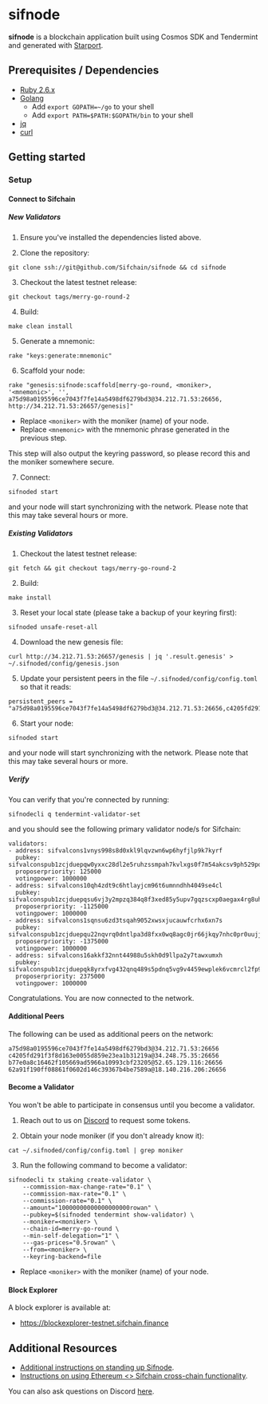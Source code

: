 # sifnode

**sifnode** is a blockchain application built using Cosmos SDK and Tendermint and generated with [Starport](https://github.com/tendermint/starport).

## Prerequisites / Dependencies

- [Ruby 2.6.x](https://www.ruby-lang.org/en/documentation/installation)
- [Golang](https://golang.org/doc/install) 
  - Add `export GOPATH=~/go` to your shell
  - Add `export PATH=$PATH:$GOPATH/bin` to your shell
- [jq](https://stedolan.github.io/jq/download/)
- [curl](https://curl.haxx.se/download.html)

## Getting started

### Setup

#### Connect to Sifchain

##### New Validators

1. Ensure you've installed the dependencies listed above.

2. Clone the repository:

```
git clone ssh://git@github.com/Sifchain/sifnode && cd sifnode
```

3. Checkout the latest testnet release:

```
git checkout tags/merry-go-round-2
```

4. Build:

```
make clean install
```

5. Generate a mnemonic:

```
rake "keys:generate:mnemonic"
```

6. Scaffold your node:

```
rake "genesis:sifnode:scaffold[merry-go-round, <moniker>, '<mnemonic>', '', a75d98a0195596ce7043f7fe14a5498df6279bd3@34.212.71.53:26656, http://34.212.71.53:26657/genesis]"
```

* Replace `<moniker>` with the moniker (name) of your node. 
* Replace `<mnemonic>` with the mnemonic phrase generated in the previous step.

This step will also output the keyring password, so please record this and the moniker somewhere secure.

7. Connect:

```
sifnoded start
```

and your node will start synchronizing with the network. Please note that this may take several hours or more.

##### Existing Validators

1. Checkout the latest testnet release:

```
git fetch && git checkout tags/merry-go-round-2
```

2. Build:

```
make install
```

3. Reset your local state (please take a backup of your keyring first):

```
sifnoded unsafe-reset-all
```

4. Download the new genesis file:

```
curl http://34.212.71.53:26657/genesis | jq '.result.genesis' > ~/.sifnoded/config/genesis.json
```

5. Update your persistent peers in the file `~/.sifnoded/config/config.toml` so that it reads: 

```
persistent_peers = "a75d98a0195596ce7043f7fe14a5498df6279bd3@34.212.71.53:26656,c4205fd291f3f8d163e0055d859e23ea1b31219a@34.248.75.35:26656,b77e0a8c16462f105669ad5966a10993cbf23205@52.65.129.116:26656,62a91f190ff08861f0602d146c39367b4be7589a@18.140.216.206:26656"
```

6. Start your node:

```
sifnoded start
```

and your node will start synchronizing with the network. Please note that this may take several hours or more.

##### Verify

You can verify that you're connected by running:

```
sifnodecli q tendermint-validator-set
```

and you should see the following primary validator node/s for Sifchain:

```
validators:
- address: sifvalcons1vnys998s8d0xkl9lqvzwn6wp6hyfjlp9k7kyrf
  pubkey: sifvalconspub1zcjduepqw0yxxc28dl2e5ruhzssmpah7kvlxgs0f7m54akcsv9ph529pqxhqmjna3h
  proposerpriority: 125000
  votingpower: 1000000
- address: sifvalcons10qh4zdt9c6htlayjcm96t6umnndhh4049se4cl
  pubkey: sifvalconspub1zcjduepqsu6vj3y2mpzq384q8f3xed85y5upv7gqzscxp0aegax4rg8uh93seezgwk
  proposerpriority: -1125000
  votingpower: 1000000
- address: sifvalcons1sqnsu6zd3tsqah9052xwsxjucauwfcrhx6xn7s
  pubkey: sifvalconspub1zcjduepqu22nqvrq0dntlpa3d8fxx0wq8agc0jr66jkqy7nhc0pr0uujjlmqxam24v
  proposerpriority: -1375000
  votingpower: 1000000
- address: sifvalcons16akkf32nnt44988u5skh0d9llpa2y7tawxumxh
  pubkey: sifvalconspub1zcjduepqk8yrxfvg432qnq489s5pdnq5vg9v4459ewplek6vcmrcl2fp9h3qgha6qw
  proposerpriority: 2375000
  votingpower: 1000000
```

Congratulations. You are now connected to the network.

#### Additional Peers

The following can be used as additional peers on the network:

```
a75d98a0195596ce7043f7fe14a5498df6279bd3@34.212.71.53:26656
c4205fd291f3f8d163e0055d859e23ea1b31219a@34.248.75.35:26656
b77e0a8c16462f105669ad5966a10993cbf23205@52.65.129.116:26656
62a91f190ff08861f0602d146c39367b4be7589a@18.140.216.206:26656
```

#### Become a Validator

You won't be able to participate in consensus until you become a validator.

1. Reach out to us on [Discord](https://discord.gg/3gQsRvjsRx) to request some tokens.

2. Obtain your node moniker (if you don't already know it):

```
cat ~/.sifnoded/config/config.toml | grep moniker
```

3. Run the following command to become a validator: 

```
sifnodecli tx staking create-validator \
    --commission-max-change-rate="0.1" \
    --commission-max-rate="0.1" \
    --commission-rate="0.1" \
    --amount="10000000000000000000rowan" \
    --pubkey=$(sifnoded tendermint show-validator) \
    --moniker=<moniker> \
    --chain-id=merry-go-round \
    --min-self-delegation="1" \
    ---gas-prices="0.5rowan" \
    --from=<moniker> \
    --keyring-backend=file
```

* Replace `<moniker>` with the moniker (name) of your node. 

#### Block Explorer

A block explorer is available at:

* https://blockexplorer-testnet.sifchain.finance

## Additional Resources

- [Additional instructions on standing up Sifnode](https://www.youtube.com/watch?v=1kjdjCEcYak&feature=youtu.be&ab_channel=utx0_).
- [Instructions on using Ethereum <> Sifchain cross-chain functionality](https://www.youtube.com/watch?v=z1EZcetmDMI&t=2s).

You can also ask questions on Discord [here](https://discord.com/invite/zZTYnNG).
